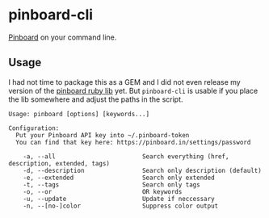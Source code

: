 pinboard-cli
============

[Pinboard](https://pinboard.in/) on your command line.

## Usage

I had not time to package this as a GEM and I did not even release my version of the [pinboard ruby lib](https://github.com/badboy/pinboard) yet. But `pinboard-cli` is usable if you place the lib somewhere and adjust the paths in the script.

    Usage: pinboard [options] [keywords...]

    Configuration:
      Put your Pinboard API key into ~/.pinboard-token
      You can find that key here: https://pinboard.in/settings/password

        -a, --all                        Search everything (href, description, extended, tags)
        -d, --description                Search only description (default)
        -e, --extended                   Search only extended
        -t, --tags                       Search only tags
        -o, --or                         OR keywords
        -u, --update                     Update if neccessary
        -n, --[no-]color                 Suppress color output


